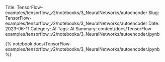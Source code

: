 Title: TensorFlow-examples/tensorflow_v2/notebooks/3_NeuralNetworks/autoencoder
Slug: TensorFlow-examples/tensorflow_v2/notebooks/3_NeuralNetworks/autoencoder
Date: 2023-06-11
Category: AI
Tags: AI
Summary: content/docs/TensorFlow-examples/tensorflow_v2/notebooks/3_NeuralNetworks/autoencoder.ipynb

{% notebook docs/TensorFlow-examples/tensorflow_v2/notebooks/3_NeuralNetworks/autoencoder.ipynb %}